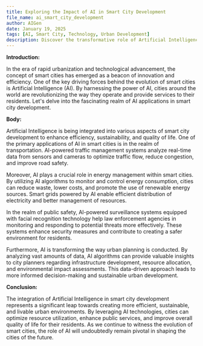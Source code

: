 ```yaml
---
title: Exploring the Impact of AI in Smart City Development
file_name: ai_smart_city_development
author: AIGen
date: January 19, 2025
tags: [AI, Smart City, Technology, Urban Development]
description: Discover the transformative role of Artificial Intelligence in shaping the cities of the future.
---
```


**Introduction:**

In the era of rapid urbanization and technological advancement, the concept of smart cities has emerged as a beacon of innovation and efficiency. One of the key driving forces behind the evolution of smart cities is Artificial Intelligence (AI). By harnessing the power of AI, cities around the world are revolutionizing the way they operate and provide services to their residents. Let's delve into the fascinating realm of AI applications in smart city development.

**Body:**

Artificial Intelligence is being integrated into various aspects of smart city development to enhance efficiency, sustainability, and quality of life. One of the primary applications of AI in smart cities is in the realm of transportation. AI-powered traffic management systems analyze real-time data from sensors and cameras to optimize traffic flow, reduce congestion, and improve road safety.

Moreover, AI plays a crucial role in energy management within smart cities. By utilizing AI algorithms to monitor and control energy consumption, cities can reduce waste, lower costs, and promote the use of renewable energy sources. Smart grids powered by AI enable efficient distribution of electricity and better management of resources.

In the realm of public safety, AI-powered surveillance systems equipped with facial recognition technology help law enforcement agencies in monitoring and responding to potential threats more effectively. These systems enhance security measures and contribute to creating a safer environment for residents.

Furthermore, AI is transforming the way urban planning is conducted. By analyzing vast amounts of data, AI algorithms can provide valuable insights to city planners regarding infrastructure development, resource allocation, and environmental impact assessments. This data-driven approach leads to more informed decision-making and sustainable urban development.

**Conclusion:**

The integration of Artificial Intelligence in smart city development represents a significant leap towards creating more efficient, sustainable, and livable urban environments. By leveraging AI technologies, cities can optimize resource utilization, enhance public services, and improve overall quality of life for their residents. As we continue to witness the evolution of smart cities, the role of AI will undoubtedly remain pivotal in shaping the cities of the future.